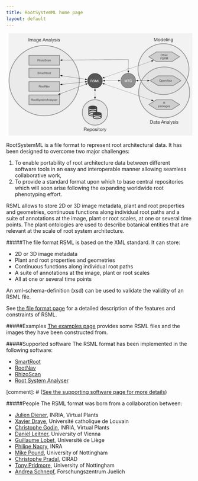 ```yaml
---
title: RootSystemML home page
layout: default
---
```


[![RSML interoperability](/images/interoperability_h300.png)](/images/interoperability.png)


RootSystemML is a file format to represent root architectural data. It has been designed to overcome two major challenges: 

 1. To enable portability of root architecture data between different software tools in an easy and interoperable manner allowing seamless collaborative work, 
 2. To provide a standard format upon which to base central repositories which will soon arise following the expanding worldwide root phenotyping effort.

RSML allows to store 2D or 3D image metadata, plant and root properties and geometries, continuous functions along individual root paths and a suite of annotations at the image, plant or root scales, at one or several time points. The plant ontologies are used to describe botanical entities that are relevant at the scale of root system architecture. 

#####The file format
RSML is based on the XML standard. It can store:

 - 2D or 3D image metadata
 - Plant and root properties and geometries
 - Continuous functions along individual root paths
 - A suite of annotations at the image, plant or root scales
 - All at one or several time points

An xml-schema-definition (xsd) can be used to validate the validity of an RSML file.

See [the file format page](format) for a detailed description of the features and constraints of RSML. 

#####Examples
[The examples page](examples) provides some RSML files and the images they have been constructed from. 

#####Supported software
The RSML format has been implemented in the following software:

 - [SmartRoot](http://www.uclouvain.be/en-smartroot)
 - [RootNav](http://www.cpib.ac.uk/tools-resources/software/rootnav/)
 - [RhizoScan](https://team.inria.fr/virtualplants/research/project/rhizoscan/)
 - [Root System Analyser](http://www.csc.univie.ac.at/rootbox/rsa.html)

[comment]: # ([See the supporting software page for more details](software))

#####People
The RSML format was born from a collaboration between:

 - [Julien Diener](mailto:julien.diener@inria.fr), INRIA, Virtual Plants
 - [Xavier Draye](mailto:xavier.draye@uclouvain.be), Université catholique de Louvain
 - [Christophe Godin](mailto:christophe.godin@inria.fr), INRIA, Virtual Plants
 - [Daniel Leitner](daniel.leitner@univie.ac.at), University of Vienna
 - [Guillaume Lobet](http://www.guillaumelobet.be), Université de Liège
 - [Philipe Nacry](nacry@supagro.inra.fr), INRA
 - [Mike Pound](Michael.Pound@nottingham.ac.uk), University of Nottingham
 - [Christophe Pradal](christophe.pradal@inria.fr), CIRAD
 - [Tony Pridmore](Tony.Pridmore@nottingham.ac.uk), University of Nottingham
 - [Andrea Schnepf](a.schnepf@fz-juelich.de), Forschungszentrum Juelich 

